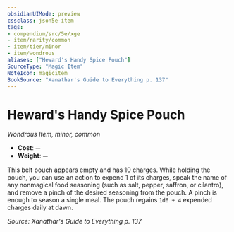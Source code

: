 ```yaml
---
obsidianUIMode: preview
cssclass: json5e-item
tags:
- compendium/src/5e/xge
- item/rarity/common
- item/tier/minor
- item/wondrous
aliases: ["Heward's Handy Spice Pouch"]
SourceType: "Magic Item"
NoteIcon: magicitem
BookSource: "Xanathar's Guide to Everything p. 137"
---
```

# Heward's Handy Spice Pouch
*Wondrous Item, minor, common*  

- **Cost**: ⏤
- **Weight**: ⏤

This belt pouch appears empty and has 10 charges. While holding the pouch, you can use an action to expend 1 of its charges, speak the name of any nonmagical food seasoning (such as salt, pepper, saffron, or cilantro), and remove a pinch of the desired seasoning from the pouch. A pinch is enough to season a single meal. The pouch regains `1d6 + 4` expended charges daily at dawn.

*Source: Xanathar's Guide to Everything p. 137*